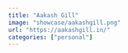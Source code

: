 ```yaml
---
title: "Aakash Gill"
image: "showcase/aakashgill.png"
url: "https://aakashgill.in/"
categories: ["personal"]
---
```

